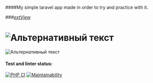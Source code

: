 ####My simple laravel app  made in order to try and practice with it.

###[_extView_](http://extview.herokuapp.com/)

![Альтернативный текст](https://laravel.com/img/logotype.min.svg)
===================================
![Альтернативный текст](https://maxdemarzidotcom.files.wordpress.com/2014/09/herokulogo.png)

#### Test and linter status:
[![PHP CI](https://github.com/GaiPalyan/php-project-lvl3/actions/workflows/lint.yml/badge.svg)](https://github.com/GaiPalyan/php-project-lvl3/actions/workflows/lint.yml)
[![Maintainability](https://api.codeclimate.com/v1/badges/5ac811854ae55cf030dd/maintainability)](https://codeclimate.com/github/GaiPalyan/php-project-lvl3/maintainability)


